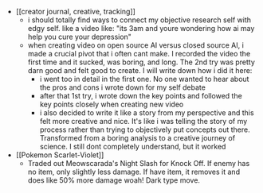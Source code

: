   * [[creator journal, creative, tracking]]
    * i should totally find ways to connect my objective research self with edgy self. like a video like: "its 3am and youre wondering how ai may help you cure your depression"
    * when creating video on open source AI versus closed source AI, i made a crucial pivot that i often cant make. I recorded the video the first time and it sucked, was boring, and long. The 2nd try was pretty darn good and felt good to create. I will write down how i did it here:
      * i went too in detail in the first one. No one wanted to hear about the pros and cons i wrote down for my self debate
      * after that 1st try, i wrote down the key points and followed the key points closely when creating new video
      * i also decided to write it like a story from my perspective and this felt more creative and nice. It's like i was telling the story of my process rather than trying to objectively put concepts out there. Transformed from a boring analysis to a creative journey of science. I still dont completely understand, but it worked
  * [[Pokemon Scarlet-Violet]]
    * Traded out Meowscarada's Night Slash for Knock Off. If enemy has no item, only slightly less damage. If have item, it removes it and does like 50% more damage woah! Dark type move.